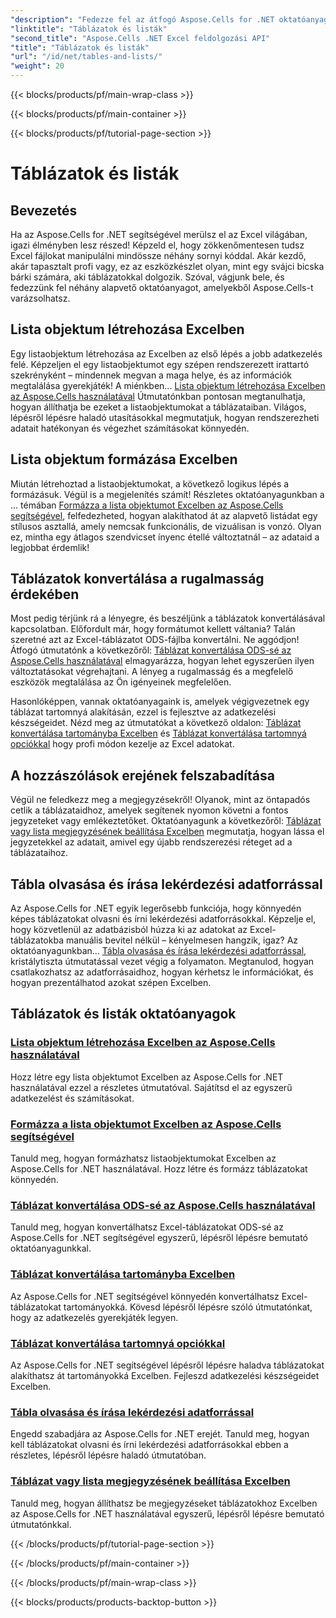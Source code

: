 ```yaml
---
"description": "Fedezze fel az átfogó Aspose.Cells for .NET oktatóanyagokat, hogy hatékonyan kezelhesse az Excel-adatokat, táblázatokat hozhasson létre, és könnyen követhető útmutatókkal fejlessze készségeit."
"linktitle": "Táblázatok és listák"
"second_title": "Aspose.Cells .NET Excel feldolgozási API"
"title": "Táblázatok és listák"
"url": "/id/net/tables-and-lists/"
"weight": 20
---
```


{{< blocks/products/pf/main-wrap-class >}}

{{< blocks/products/pf/main-container >}}

{{< blocks/products/pf/tutorial-page-section >}}

# Táblázatok és listák

## Bevezetés

Ha az Aspose.Cells for .NET segítségével merülsz el az Excel világában, igazi élményben lesz részed! Képzeld el, hogy zökkenőmentesen tudsz Excel fájlokat manipulálni mindössze néhány sornyi kóddal. Akár kezdő, akár tapasztalt profi vagy, ez az eszközkészlet olyan, mint egy svájci bicska bárki számára, aki táblázatokkal dolgozik. Szóval, vágjunk bele, és fedezzünk fel néhány alapvető oktatóanyagot, amelyekből Aspose.Cells-t varázsolhatsz.

## Lista objektum létrehozása Excelben
Egy listaobjektum létrehozása az Excelben az első lépés a jobb adatkezelés felé. Képzeljen el egy listaobjektumot egy szépen rendszerezett irattartó szekrényként – mindennek megvan a maga helye, és az információk megtalálása gyerekjáték! A miénkben... [Lista objektum létrehozása Excelben az Aspose.Cells használatával](./creating-list-object/) Útmutatónkban pontosan megtanulhatja, hogyan állíthatja be ezeket a listaobjektumokat a táblázataiban. Világos, lépésről lépésre haladó utasításokkal megmutatjuk, hogyan rendszerezheti adatait hatékonyan és végezhet számításokat könnyedén.

## Lista objektum formázása Excelben
Miután létrehoztad a listaobjektumokat, a következő logikus lépés a formázásuk. Végül is a megjelenítés számít! Részletes oktatóanyagunkban a ... témában [Formázza a lista objektumot Excelben az Aspose.Cells segítségével](./formatting-list-object/), felfedezheted, hogyan alakíthatod át az alapvető listádat egy stílusos asztallá, amely nemcsak funkcionális, de vizuálisan is vonzó. Olyan ez, mintha egy átlagos szendvicset ínyenc étellé változtatnál – az adataid a legjobbat érdemlik!

## Táblázatok konvertálása a rugalmasság érdekében
Most pedig térjünk rá a lényegre, és beszéljünk a táblázatok konvertálásával kapcsolatban. Előfordult már, hogy formátumot kellett váltania? Talán szeretné azt az Excel-táblázatot ODS-fájlba konvertálni. Ne aggódjon! Átfogó útmutatónk a következőről: [Táblázat konvertálása ODS-sé az Aspose.Cells használatával](./converting-table-to-ods/) elmagyarázza, hogyan lehet egyszerűen ilyen változtatásokat végrehajtani. A lényeg a rugalmasság és a megfelelő eszközök megtalálása az Ön igényeinek megfelelően.

Hasonlóképpen, vannak oktatóanyagaink is, amelyek végigvezetnek egy táblázat tartomnyá alakításán, ezzel is fejlesztve az adatkezelési készségeidet. Nézd meg az útmutatókat a következő oldalon: [Táblázat konvertálása tartományba Excelben](./converting-table-to-range/) és [Táblázat konvertálása tartomnyá opciókkal](./converting-table-to-range-with-options/) hogy profi módon kezelje az Excel adatokat.

## A hozzászólások erejének felszabadítása
Végül ne feledkezz meg a megjegyzésekről! Olyanok, mint az öntapadós cetlik a táblázataidhoz, amelyek segítenek nyomon követni a fontos jegyzeteket vagy emlékeztetőket. Oktatóanyagunk a következőről: [Táblázat vagy lista megjegyzésének beállítása Excelben](./setting-comment-of-table-or-list/) megmutatja, hogyan lássa el jegyzetekkel az adatait, amivel egy újabb rendszerezési réteget ad a táblázataihoz. 

## Tábla olvasása és írása lekérdezési adatforrással
Az Aspose.Cells for .NET egyik legerősebb funkciója, hogy könnyedén képes táblázatokat olvasni és írni lekérdezési adatforrásokkal. Képzelje el, hogy közvetlenül az adatbázisból húzza ki az adatokat az Excel-táblázatokba manuális bevitel nélkül – kényelmesen hangzik, igaz? Az oktatóanyagunkban... [Tábla olvasása és írása lekérdezési adatforrással](./reading-and-writing-table-with-query-data-source/), kristálytiszta útmutatással vezet végig a folyamaton. Megtanulod, hogyan csatlakozhatsz az adatforrásaidhoz, hogyan kérhetsz le információkat, és hogyan prezentálhatod azokat szépen Excelben.

## Táblázatok és listák oktatóanyagok
### [Lista objektum létrehozása Excelben az Aspose.Cells használatával](./creating-list-object/)
Hozz létre egy lista objektumot Excelben az Aspose.Cells for .NET használatával ezzel a részletes útmutatóval. Sajátítsd el az egyszerű adatkezelést és számításokat.
### [Formázza a lista objektumot Excelben az Aspose.Cells segítségével](./formatting-list-object/)
Tanuld meg, hogyan formázhatsz listaobjektumokat Excelben az Aspose.Cells for .NET használatával. Hozz létre és formázz táblázatokat könnyedén.
### [Táblázat konvertálása ODS-sé az Aspose.Cells használatával](./converting-table-to-ods/)
Tanuld meg, hogyan konvertálhatsz Excel-táblázatokat ODS-sé az Aspose.Cells for .NET segítségével egyszerű, lépésről lépésre bemutató oktatóanyagunkkal.
### [Táblázat konvertálása tartományba Excelben](./converting-table-to-range/)
Az Aspose.Cells for .NET segítségével könnyedén konvertálhatsz Excel-táblázatokat tartományokká. Kövesd lépésről lépésre szóló útmutatónkat, hogy az adatkezelés gyerekjáték legyen.
### [Táblázat konvertálása tartomnyá opciókkal](./converting-table-to-range-with-options/)
Az Aspose.Cells for .NET segítségével lépésről lépésre haladva táblázatokat alakíthatsz át tartományokká Excelben. Fejleszd adatkezelési készségeidet Excelben.
### [Tábla olvasása és írása lekérdezési adatforrással](./reading-and-writing-table-with-query-data-source/)
Engedd szabadjára az Aspose.Cells for .NET erejét. Tanuld meg, hogyan kell táblázatokat olvasni és írni lekérdezési adatforrásokkal ebben a részletes, lépésről lépésre haladó útmutatóban.
### [Táblázat vagy lista megjegyzésének beállítása Excelben](./setting-comment-of-table-or-list/)
Tanuld meg, hogyan állíthatsz be megjegyzéseket táblázatokhoz Excelben az Aspose.Cells for .NET használatával egyszerű, lépésről lépésre bemutató útmutatónkkal.

{{< /blocks/products/pf/tutorial-page-section >}}

{{< /blocks/products/pf/main-container >}}

{{< /blocks/products/pf/main-wrap-class >}}

{{< blocks/products/products-backtop-button >}}
